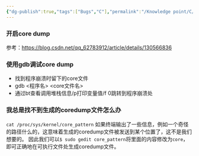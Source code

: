 ```yaml
---
{"dg-publish":true,"tags":["Bugs","C"],"permalink":"/Knowledge point/C/通过core dump快速定位Segmentation fault/","dgPassFrontmatter":true}
---
```


### 开启core dump
参考：https://blog.csdn.net/qq_62783912/article/details/130566836

### 使用gdb调试core dump
* 找到程序崩溃时留下的core文件
* gdb <程序名> <core文件名>
* 通过bt查看调用堆栈信息/p打印变量值/f 0跳转到程序崩溃处

### 我总是找不到生成的coredump文件怎么办
`cat /proc/sys/kernel/core_pattern`
如果终端输出了一些信息，例如一个奇怪的路径什么的，这意味着生成的coredump文件被发送到某个位置了，这不是我们想要的。
因此我们可以`$ sudo gedit core_pattern`将里面的内容修改为`core`，即可正确地在可执行文件处生成coredump文件。

